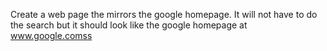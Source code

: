 Create a web page the mirrors the google homepage.  It will not have to do the search but it should
look like the google homepage at www.google.comss